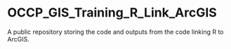 # OCCP_GIS_Training_R_Link_ArcGIS
A public repository storing the code and outputs from the code linking R to ArcGIS.
